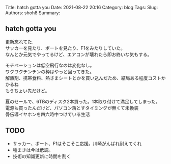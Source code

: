 Title: hatch gotta you
Date: 2021-08-22 20:16
Category: blog
Tags: 
Slug: 
Authors: shoh8
Summary: 

## hatch gotta you

更新忘れてた.  
サッカーを見たり、ボートを見たり、F1をみたりしていた。  
なんとか元気でやってるけど、エアコンが壊れたら即お終いな気もする。

モチベーションは低空飛行なのは変化なし。  
ワクワクチンチンの枠はやっと回ってきた。  
解熱剤、携帯食料、熱さまシートとかを買い込んだため、結局ある程度コストかかるね  
もうちょい先だけど。

夏のセールで、6TBのディスク2本買った。1本取り付けて満足してしまった。  
電源も買ったんだけど、パソコン落とすタイミングが無くて未換装  
骨伝導イヤホンを四六時中つけている生活

## TODO
- サッカー、ボート、F1はそこそこ応援。川崎がんばれ耐えてくれ
- 種まきは今は低調。
- 技術の知識更新に時間を割く

